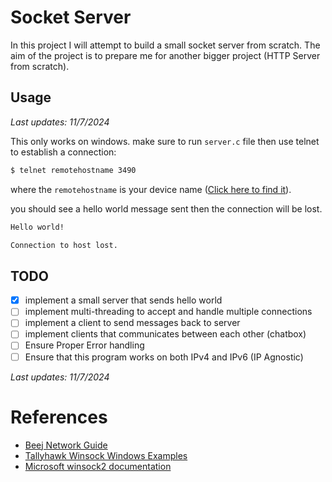 # Socket Server

In this project I will attempt to build a small socket
server from scratch. The aim of the project is to prepare 
me for another bigger project (HTTP Server from scratch).

## Usage
*Last updates: 11/7/2024*

This only works on windows. make sure to run `server.c` file then use telnet to establish a connection:
```bash
$ telnet remotehostname 3490
```
where the `remotehostname` is your device name ([Click here to find it](https://answers.microsoft.com/en-us/windows/forum/all/find-the-name-of-my-computer/12f6a4cc-845d-4163-aae8-ef0223f3104a)).

you should see a hello world message sent then the connection will be lost.
```bash
Hello world!

Connection to host lost.
```

## TODO
 - [x] implement a small server that sends hello world
 - [ ] implement multi-threading to accept and handle multiple connections
 - [ ] implement a client to send messages back to server
 - [ ] implement clients that communicates between each other (chatbox)
 - [ ] Ensure Proper Error handling
 - [ ] Ensure that this program works on both IPv4 and IPv6 (IP Agnostic)

*Last updates: 11/7/2024*

# References
 - [Beej Network Guide](https://beej.us/guide/bgnet/)
 - [Tallyhawk Winsock Windows Examples](https://www.tallyhawk.net/WinsockExamples/)
 - [Microsoft winsock2 documentation](https://learn.microsoft.com/en-us/windows/win32/api/winsock2/)
